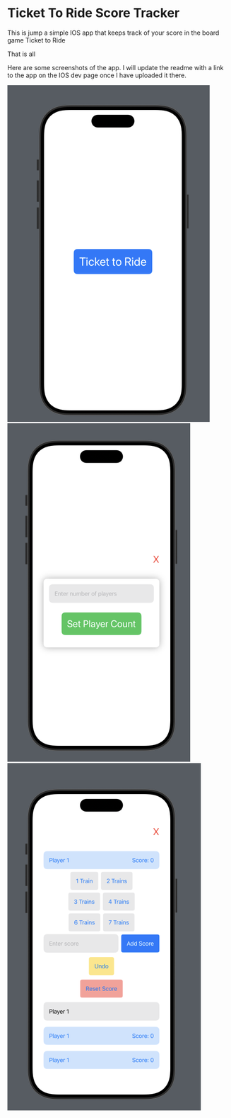 # Ticket To Ride Score Tracker

This is jump a simple IOS app that keeps track of your score in the board game Ticket to Ride

That is all

Here are some screenshots of the app. I will update the readme with a link to the app on the IOS dev page once I have uploaded it there. 

![Alt text](homepage.png)
![Alt text](playercount.png)
![Alt text](scorecard.png)
